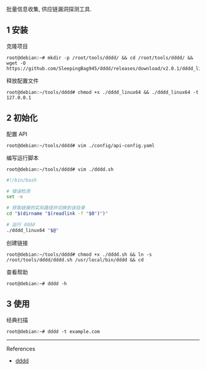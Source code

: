 批量信息收集, 供应链漏洞探测工具.

## 1 安装

克隆项目

```shell
root@debian:~# mkdir -p /root/tools/dddd/ && cd /root/tools/dddd/ && wget -O https://github.com/SleepingBag945/dddd/releases/download/v2.0.1/dddd_linux64
```

释放配置文件

```shell
root@debian:~/tools/dddd# chmod +x ./dddd_linux64 && ./dddd_linux64 -t 127.0.0.1
```

## 2 初始化

配置 API

```shell
root@debian:~/tools/dddd# vim ./config/api-config.yaml
```

编写运行脚本

```shell
root@debian:~/tools/dddd# vim ./dddd.sh
```

```sh
#!/bin/bash

# 错误检测
set -e

# 获取链接的实际路径并切换到该目录
cd "$(dirname "$(readlink -f "$0")")"

# 运行 dddd
./dddd_linux64 "$@"

```

创建链接

```shell
root@debian:~/tools/dddd# chmod +x ./dddd.sh && ln -s /root/tools/dddd/dddd.sh /usr/local/bin/dddd && cd
```

查看帮助

```shell
root@debian:~# dddd -h
```

## 3 使用

经典扫描

```shell
root@debian:~# dddd -t example.com
```

---

References

- [dddd](https://github.com/SleepingBag945/dddd)
